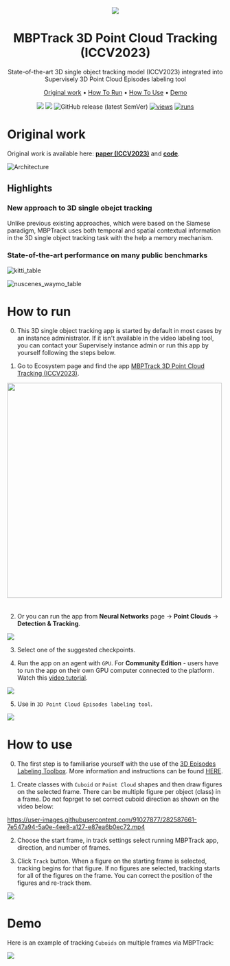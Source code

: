 <div align="center" markdown>

<img src="https://github.com/supervisely-ecosystem/MBPTrack3D/assets/119248312/7cf2e9df-798b-4a4f-a092-18c04101bfea"/>  

# MBPTrack 3D Point Cloud Tracking (ICCV2023)

State-of-the-art 3D single object tracking model (ICCV2023) integrated into Supervisely 3D Point Cloud Episodes labeling tool

<p align="center">
  <a href="#Original-work">Original work</a> •
  <a href="#How-To-Run">How To Run</a> •
  <a href="#How-To-Use">How To Use</a> •
    <a href="#Demo">Demo</a>
</p>

[![](https://img.shields.io/badge/supervisely-ecosystem-brightgreen)](https://ecosystem.supervise.ly/apps/supervisely-ecosystem/mbptrack3d)
[![](https://img.shields.io/badge/slack-chat-green.svg?logo=slack)](https://supervise.ly/slack)
![GitHub release (latest SemVer)](https://img.shields.io/github/v/release/supervisely-ecosystem/mbptrack3d)
[![views](https://app.supervise.ly/img/badges/views/supervisely-ecosystem/mbptrack3d/supervisely_integration/serve.png)](https://supervise.ly)
[![runs](https://app.supervise.ly/img/badges/runs/supervisely-ecosystem/mbptrack3d/supervisely_integration/serve.png)](https://supervise.ly)

</div>

# Original work

Original work is available here: [**paper (ICCV2023)**](https://arxiv.org/abs/2303.05071) and [**code**](https://github.com/slothfulxtx/MBPTrack3D).

![Architecture](https://user-images.githubusercontent.com/91027877/271337328-895d7dfd-7e14-4a35-9135-6f4a354a8a5a.jpg)

## Highlights

### New approach to 3D single obejct tracking

Unlike previous existing approaches, which were based on the Siamese paradigm, MBPTrack uses both temporal and spatial contextual information in the 3D single object tracking task with the help a memory mechanism.

### State-of-the-art performance on many public benchmarks

![kitti_table](https://user-images.githubusercontent.com/91027877/271342229-b029aabb-3a66-4351-be5a-aba06ae902f7.jpg)

![nuscenes_waymo_table](https://user-images.githubusercontent.com/91027877/271340265-b69e55df-c1ac-4e72-8528-b8213795b408.jpg)

# How to run

0. This 3D single object tracking app is started by default in most cases by an instance administrator. If it isn't available in the video labeling tool, you can contact your Supervisely instance admin or run this app by yourself following the steps below.

1. Go to Ecosystem page and find the app [MBPTrack 3D Point Cloud Tracking (ICCV2023)](https://ecosystem.supervisely.com/apps/mbptrack3d/supervisely_integration/serve).  

<img data-key="sly-module-link" data-module-slug="supervisely-ecosystem/mbptrack3d/supervisely_integration/serve" src="https://github.com/supervisely-ecosystem/MBPTrack3D/assets/115161827/049135e8-2eac-43a3-a511-8da674fe551f" width="500px" style='padding-bottom: 20px'/> 

2. Or you can run the app from **Neural Networks** page -> **Point Clouds** -> **Detection & Tracking**.

<img src="https://github.com/supervisely-ecosystem/MBPTrack3D/assets/119248312/c220baeb-677a-4385-8dd9-f925bae02b41"/>  

3. Select one of the suggested checkpoints.

4. Run the app on an agent with `GPU`. For **Community Edition** - users have to run the app on their own GPU computer connected to the platform. Watch this [video tutorial](https://youtu.be/aO7Zc4kTrVg).

<img src="https://github.com/supervisely-ecosystem/MBPTrack3D/assets/119248312/2b23cfe9-7cdb-44d0-952d-a6cb47e602f7"/>

5. Use in `3D Point Cloud Episodes labeling tool`.

<img src="https://github.com/supervisely-ecosystem/MBPTrack3D/assets/119248312/4b317ffe-8780-495e-aead-a7c52def294c"/>

# How to use

0. The first step is to familiarise yourself with the use of the [3D Episodes Labeling Toolbox](https://app.supervisely.com/ecosystem/annotation_tools/pointcloud-episodes-labeling-tool). More information and instructions can be found [HERE](https://supervise.ly/labeling-toolbox/3d-lidar-sensor-fusion?_ga=2.243685765.1054711181.1696213910-1002110389.1685351840).

1. Create classes with `Cuboid` or `Point Cloud` shapes and then draw figures on the selected frame. There can be multiple figure per object (class) in a frame. Do not foprget to set correct cuboid direction as shown on the video below:

https://user-images.githubusercontent.com/91027877/282587661-7e547a94-5a0e-4ee8-a127-e87ea6b0ec72.mp4

2. Choose the start frame, in track settings select running MBPTrack app, direction, and number of frames.

3. Click `Track` button. When a figure on the starting frame is selected, tracking begins for that figure. If no figures are selected, tracking starts for all of the figures on the frame. You can correct the position of the figures and re-track them.

<img src="https://github.com/supervisely-ecosystem/MBPTrack3D/assets/119248312/43e010fe-9209-4b8a-94ff-e95ee4ab0882"/>
 
# Demo

Here is an example of tracking `Cuboids` on multiple frames via MBPTrack:

<img src="https://github.com/supervisely-ecosystem/MBPTrack3D/assets/119248312/5fe2d25f-2d74-4923-a589-43f979a43b41"/>




